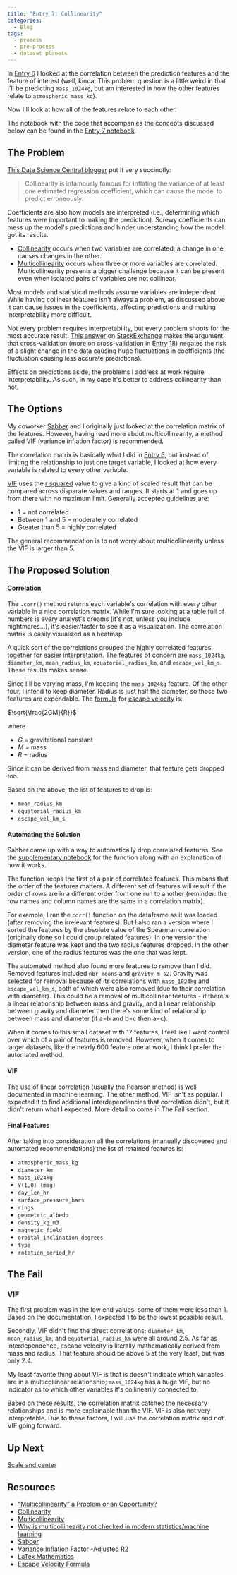 ```yaml
---
title: "Entry 7: Collinearity"
categories:
  - Blog
tags:
  - process
  - pre-process
  - dataset planets
---
```


In [Entry 6](https://julielinx.github.io/blog/06_correlation/) I looked at the correlation between the prediction features and the feature of interest (well, kinda. This problem question is a little weird in that I'll be predicting `mass_1024kg`, but am interested in how the other features relate to `atmospheric_mass_kg`).

Now I'll look at how all of the features relate to each other.

The notebook with the code that accompanies the concepts discussed below can be found in the [Entry 7 notebook](https://github.com/julielinx/datascience_diaries/blob/master/01_ml_process/07_nb_collinearity.ipynb).

## The Problem

[This Data Science Central blogger](https://www.datasciencecentral.com/profiles/blogs/multicollinearity-a-problem-or-an-opportunity) put it very succinctly:

> Collinearity is infamously famous for inflating the variance of at least one estimated regression coefficient, which can cause the model to predict erroneously.

Coefficients are also how models are interpreted (i.e., determining which features were important to making the prediction). Screwy coefficients can mess up the model's predictions and hinder understanding how the model got its results.

- [Collinearity](https://statisticsbyjim.com/regression/multicollinearity-in-regression-analysis/) occurs when two variables are correlated; a change in one causes changes in the other.
- [Multicollinearity](https://etav.github.io/python/vif_factor_python.html) occurs when three or more variables are correlated. Multicollinearity presents a bigger challenge because it can be present even when isolated pairs of variables are not collinear.

Most models and statistical methods assume variables are independent. While having collinear features isn't always a problem, as discussed above it can cause issues in the coefficients, affecting predictions and making interpretability more difficult.

Not every problem requires interpretability, but every problem shoots for the most accurate result. [This answer](https://stats.stackexchange.com/questions/168622/why-is-multicollinearity-not-checked-in-modern-statistics-machine-learning) on [StackExchange](https://stats.stackexchange.com/) makes the argument that cross-validation (more on cross-validation in [Entry 18](https://julielinx.github.io/blog/18_crossval/)) negates the risk of a slight change in the data causing huge fluctuations in coefficients (the fluctuation causing less accurate predictions).

Effects on predictions aside, the problems I address at work require interpretability. As such, in my case it's better to address collinearity than not.

## The Options

My coworker [Sabber](https://medium.com/@sabber) and I originally just looked at the correlation matrix of the features. However, having read more about multicollinearity, a method called VIF (variance inflation factor) is recommended.

The correlation matrix is basically what I did in [Entry 6](https://julielinx.github.io/blog/06_correlation/), but instead of limiting the relationship to just one target variable, I looked at how every variable is related to every other variable.

[VIF](https://www.statisticshowto.datasciencecentral.com/variance-inflation-factor/) uses the [r squared](https://www.statisticshowto.datasciencecentral.com/adjusted-r2/) value to give a kind of scaled result that can be compared across disparate values and ranges. It starts at 1 and goes up from there with no maximum limit. Generally accepted guidelines are:

- 1 = not correlated
- Between 1 and 5 = moderately correlated
- Greater than 5 = highly correlated

The general recommendation is to not worry about multicollinearity unless the VIF is larger than 5.

## The Proposed Solution

#### Correlation

The `.corr()` method returns each variable's correlation with every other variable in a nice correlation matrix. While I'm sure looking at a table full of numbers is every analyst's dreams (it's not, unless you include nightmares...), it's easier/faster to see it as a visualization. The correlation matrix is easily visualized as a heatmap.

A quick sort of the correlations grouped the highly correlated features together for easier interpretation. The features of concern are `mass_1024kg`, `diameter_km`, `mean_radius_km`, `equatorial_radius_km`, and `escape_vel_km_s`. These results makes sense.

Since I'll be varying mass, I'm keeping the `mass_1024kg` feature. Of the other four, I intend to keep diameter. Radius is just half the diameter, so those two features are expendable. The [formula](https://en.wikibooks.org/wiki/LaTeX/Mathematics) for [escape velocity](https://www.toppr.com/guides/physics-formulas/escape-velocity-formula/) is:

$\sqrt{\frac{2GM}{R}}$

where

- $G$ = gravitational constant
- $M$ = mass
- $R$ = radius

Since it can be derived from mass and diameter, that feature gets dropped too.

Based on the above, the list of features to drop is:

- `mean_radius_km`
- `equatorial_radius_km`
- `escape_vel_km_s`

#### Automating the Solution

Sabber came up with a way to automatically drop correlated features. See the [supplementary notebook](https://github.com/julielinx/datascience_diaries/blob/master/01_ml_process/07_nb_collinearity.ipynb) for the function along with an explanation of how it works.

The function keeps the first of a pair of correlated features. This means that the order of the features matters. A different set of features will result if the order of rows are in a different order from one run to another (reminder: the row names and column names are the same in a correlation matrix).

For example, I ran the `corr()` function on the dataframe as it was loaded (after removing the irrelevant features). But I also ran a version where I sorted the features by the absolute value of the Spearman correlation (originally done so I could group related features). In one version the diameter feature was kept and the two radius features dropped. In the other version, one of the radius features was the one that was kept.

The automated method also found more features to remove than I did. Removed features included `nbr_moons` and `gravity_m_s2`. Gravity was selected for removal because of its correlations with `mass_1024kg` and `escape_vel_km_s`, both of which were also removed (due to their correlation with diameter). This could be a removal of multicollinear features - if there's a linear relationship between mass and gravity, and a linear relationship between gravity and diameter then there's some kind of relationship between mass and diameter (if a=b and b=c then a=c).

When it comes to this small dataset with 17 features, I feel like I want control over which of a pair of features is removed. However, when it comes to larger datasets, like the nearly 600 feature one at work, I think I prefer the automated method.

#### VIF

The use of linear correlation (usually the Pearson method) is well documented in machine learning. The other method, VIF isn't as popular. I expected it to find additional interdependencies that correlation didn't, but it didn't return what I expected. More detail to come in The Fail section.

#### Final Features

After taking into consideration all the correlations (manually discovered and automated recommendations) the list of retained features is:

- `atmospheric_mass_kg`
- `diameter_km`
- `mass_1024kg`
- `V(1,0) (mag)`
- `day_len_hr`
- `surface_pressure_bars`
- `rings`
- `geometric_albedo`
- `density_kg_m3`
- `magnetic_field`
- `orbital_inclination_degrees`
- `type`
- `rotation_period_hr`

## The Fail

### VIF

The first problem was in the low end values: some of them were less than 1. Based on the documentation, I expected 1 to be the lowest possible result.

Secondly, VIF didn't find the direct correlations; `diameter_km`, `mean_radius_km`, and `equatorial_radius_km` were all around 2.5. As far as interdependence, escape velocity is literally mathematically derived from mass and radius. That feature should be above 5 at the very least, but was only 2.4.

My least favorite thing about VIF is that is doesn't indicate which variables are in a multicollinear relationship; `mass_1024kg` has a huge VIF, but no indicator as to which other variables it's collinearily connected to.

Based on these results, the correlation matrix catches the necessary relationships and is more explainable than the VIF. VIF is also not very interpretable. Due to these factors, I will use the correlation matrix and not VIF going forward.

## Up Next

[Scale and center](https://julielinx.github.io/blog/08_center_scale_and_latex)

## Resources

- [“Multicollinearity” a Problem or an Opportunity?](https://www.datasciencecentral.com/profiles/blogs/multicollinearity-a-problem-or-an-opportunity)
- [Collinearity](https://statisticsbyjim.com/regression/multicollinearity-in-regression-analysis/)
- [Multicollinearity](https://etav.github.io/python/vif_factor_python.html)
- [Why is multicollinearity not checked in modern statistics/machine learning](https://stats.stackexchange.com/questions/168622/why-is-multicollinearity-not-checked-in-modern-statistics-machine-learning)
- [Sabber](https://medium.com/@sabber)
- [Variance Inflation Factor](https://www.statisticshowto.datasciencecentral.com/variance-inflation-factor/)
 -[Adjusted R2](https://www.statisticshowto.datasciencecentral.com/adjusted-r2/)
 - [LaTex Mathematics](https://en.wikibooks.org/wiki/LaTeX/Mathematics)
 - [Escape Velocity Formula](https://www.toppr.com/guides/physics-formulas/escape-velocity-formula/)